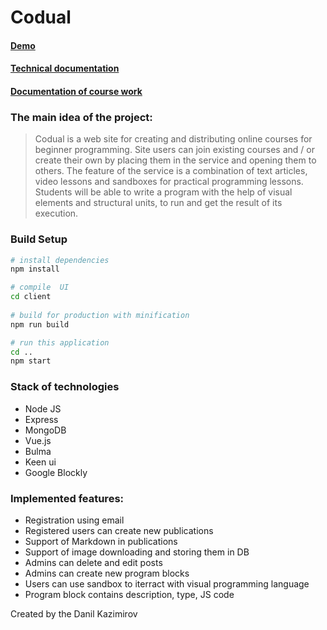# Codual
#### [Demo](https://codual.herokuapp.com/)
#### [Technical documentation](https://docs.google.com/document/d/13zp56pdwaSIk833zA2oDcp1NFBm30PAQD_r9uSreC7o/edit?usp=sharing)
#### [Documentation of course work](https://drive.google.com/open?id=1BOoRjdPaBRP8JKI4tSwgKZzf7R0ejGNI7xXH1YFfOks)
### The main idea of the project:
> Codual is a web site for creating and distributing online courses for beginner programming. Site users can join existing courses and / or create their own by placing them in the service and opening them to others. The feature of the service is a combination of text articles, video lessons and sandboxes for practical programming lessons. Students will be able to write a program with the help of visual elements and structural units, to run and get the result of its execution.


### Build Setup

```sh
# install dependencies
npm install

# compile  UI
cd client
 
# build for production with minification
npm run build

# run this application
cd .. 
npm start
```


### Stack of technologies
* Node JS
* Express
* MongoDB
* Vue.js
* Bulma
* Keen ui
* Google Blockly


### Implemented features:
* Registration using email
* Registered users can create new publications
* Support of Markdown in publications
* Support of image downloading and storing them in DB
* Admins can delete and edit posts
* Admins can create new program blocks
* Users can use sandbox to iterract with visual programming language
* Program block contains description, type, JS code


Created by the Danil Kazimirov 
